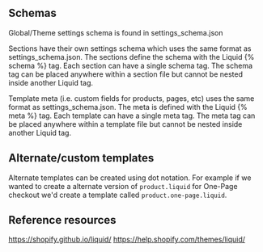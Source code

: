 
## Schemas

Global/Theme settings schema is found in settings_schema.json

Sections have their own settings schema which uses the same format as settings_schema.json. The sections define the schema with the Liquid {% schema %} tag. Each section can have a single schema tag. The schema tag can be placed anywhere within a section file but cannot be nested inside another Liquid tag.

Template meta (i.e. custom fields for products, pages, etc) uses the same format as settings_schema.json. The meta is defined with the Liquid {% meta %} tag. Each template can have a single meta tag. The meta tag can be placed anywhere within a template file but cannot be nested inside another Liquid tag.


## Alternate/custom templates

Alternate templates can be created using dot notation. For example if we wanted to create a alternate version of `product.liquid` for One-Page checkout we'd create a template called `product.one-page.liquid`.


## Reference resources

https://shopify.github.io/liquid/
https://help.shopify.com/themes/liquid/

